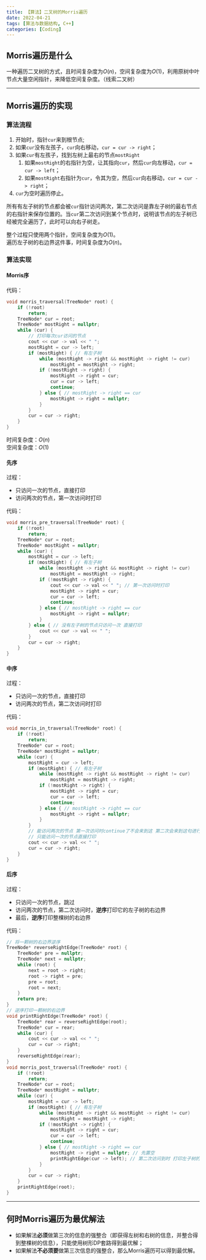 ```yaml
---
title: 【算法】二叉树的Morris遍历
date: 2022-04-21
tags: [算法与数据结构, C++]
categories: [Coding]
---
```


## Morris遍历是什么
一种遍历二叉树的方式，且时间复杂度为$O\left(n\right)$，空间复杂度为$O\left(1\right)$，利用原树中叶节点大量空闲指针，来降低空间复杂度。（线索二叉树）

-----

## Morris遍历的实现
### 算法流程
1. 开始时，指针`cur`来到根节点;
2. 如果`cur`没有左孩子，`cur`向右移动，`cur = cur -> right`；
3. 如果`cur`有左孩子，找到左树上最右的节点`mostRight`
   1. 如果`mostRight`的右指针为空，让其指向`cur`，然后`cur`向左移动，`cur = cur -> left`；
   2. 如果`mostRight`右指针为`cur`，令其为空，然后`cur`向右移动，`cur = cur -> right`；
4. `cur`为空时遍历停止。

所有有左子树的节点都会被`cur`指针访问两次，第二次访问是靠左子树的最右节点的右指针来保存位置的。当`cur`第二次访问到某个节点时，说明该节点的左子树已经被完全遍历了，此时可以向右子树走。

整个过程只使用两个指针，空间复杂度为$O\left(1\right)$。  
遍历左子树的右边界这件事，时间复杂度为$O\left(n\right)$。

### 算法实现
#### Morris序
代码：  
```cpp
void morris_traversal(TreeNode* root) {
    if (!root)
        return;
    TreeNode* cur = root;
    TreeNode* mostRight = nullptr;
    while (cur) {
        // 打印每次cur访问的节点
        cout << cur -> val << " ";
        mostRight = cur -> left;
        if (mostRight) { // 有左子树
            while (mostRight -> right && mostRight -> right != cur)
                mostRight = mostRight -> right;
            if (!mostRight -> right) {
                mostRight -> right = cur;
                cur = cur -> left;
                continue;
            } else { // mostRight -> right == cur
                mostRight -> right = nullptr;
            }
        }
        cur = cur -> right;
    }
}
```
时间复杂度：$O\left(n\right)$  
空间复杂度：$O\left(1\right)$

#### 先序
过程：
- 只访问一次的节点，直接打印
- 访问两次的节点，第一次访问时打印

代码：  
```cpp
void morris_pre_traversal(TreeNode* root) {
    if (!root)
        return;
    TreeNode* cur = root;
    TreeNode* mostRight = nullptr;
    while (cur) {
        mostRight = cur -> left;
        if (mostRight) { // 有左子树
            while (mostRight -> right && mostRight -> right != cur)
                mostRight = mostRight -> right;
            if (!mostRight -> right) {
                cout << cur -> val << " "; // 第一次访问时打印
                mostRight -> right = cur;
                cur = cur -> left;
                continue;
            } else { // mostRight -> right == cur
                mostRight -> right = nullptr;
            }
        } else { // 没有左子树的节点只访问一次 直接打印
            cout << cur -> val << " ";
        }
        cur = cur -> right;
    }
}
```

#### 中序
过程：
- 只访问一次的节点，直接打印
- 访问两次的节点，第二次访问时打印

代码：  
```cpp
void morris_in_traversal(TreeNode* root) {
    if (!root)
        return;
    TreeNode* cur = root;
    TreeNode* mostRight = nullptr;
    while (cur) {
        mostRight = cur -> left;
        if (mostRight) { // 有左子树
            while (mostRight -> right && mostRight -> right != cur)
                mostRight = mostRight -> right;
            if (!mostRight -> right) {
                mostRight -> right = cur;
                cur = cur -> left;
                continue;
            } else { // mostRight -> right == cur
                mostRight -> right = nullptr;
            }
        }
        // 能访问两次的节点 第一次访问时continue了不会来到这 第二次会来到这句进行打印
        // 只能访问一次的节点直接打印
        cout << cur -> val << " ";
        cur = cur -> right;
    }
}
```

#### 后序
过程：
- 只访问一次的节点，跳过
- 访问两次的节点，第二次访问时，**逆序**打印它的左子树的右边界
- 最后，**逆序**打印整棵树的右边界

代码：  
```cpp
// 将一颗树的右边界逆序
TreeNode* reverseRightEdge(TreeNode* root) {
    TreeNode* pre = nullptr;
    TreeNode* next = nullptr;
    while (root) {
        next = root -> right;
        root -> right = pre;
        pre = root;
        root = next;
    }
    return pre;
}
// 逆序打印一颗树的右边界
void printRightEdge(TreeNode* root) {
    TreeNode* rear = reverseRightEdge(root);
    TreeNode* cur = rear;
    while (cur) {
        cout << cur -> val << " ";
        cur = cur -> right;
    }
    reverseRightEdge(rear);
}
void morris_post_traversal(TreeNode* root) {
    if (!root)
        return;
    TreeNode* cur = root;
    TreeNode* mostRight = nullptr;
    while (cur) {
        mostRight = cur -> left;
        if (mostRight) { // 有左子树
            while (mostRight -> right && mostRight -> right != cur)
                mostRight = mostRight -> right;
            if (!mostRight -> right) {
                mostRight -> right = cur;
                cur = cur -> left;
                continue;
            } else { // mostRight -> right == cur
                mostRight -> right = nullptr; // 先置空
                printRightEdge(cur -> left); // 第二次访问到时 打印左子树的右边界
            }
        }
        cur = cur -> right;
    }
    printRightEdge(root);
}
```

-----

## 何时Morris遍历为最优解法
- 如果解法**必须**做第三次的信息的强整合（即获得左树和右树的信息，并整合得到整棵树的信息），只能使用树形DP套路得到最优解；
- 如果解法**不必须要**做第三次信息的强整合，那么Morris遍历可以得到最优解。